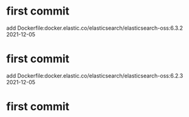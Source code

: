 # first commit
add Dockerfile:docker.elastic.co/elasticsearch/elasticsearch-oss:6.3.2 2021-12-05
# first commit
add Dockerfile:docker.elastic.co/elasticsearch/elasticsearch-oss:6.2.3 2021-12-05
# first commit
